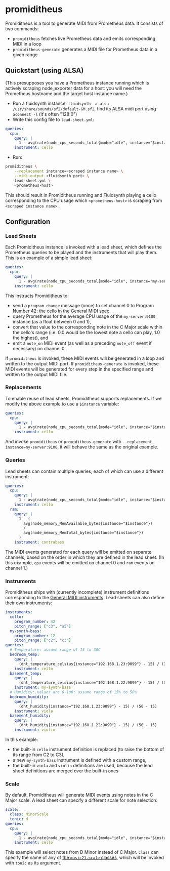 # promiditheus

Promiditheus is a tool to generate MIDI from Prometheus data.  It consists of two commands:

* `promiditheus` fetches live Prometheus data and emits corresponding MIDI in a loop
* `promiditheus-generate` generates a MIDI file for Prometheus data in a given range

## Quickstart (using ALSA)

(This presupposes you have a Prometheus instance running which is actively scraping node_exporter
data for a host: you will need the Prometheus hostname and the target host instance name.)

* Run a fluidsynth instance: `fluidsynth -a alsa /usr/share/sounds/sf2/default-GM.sf2`, find its
  ALSA midi port using `aconnect -l` (it's often "128:0")
* Write this config file to `lead-sheet.yml`:

```yml
queries:
  cpu:
    query: |
      1 - avg(rate(node_cpu_seconds_total{mode="idle", instance="$instance"}[30s]))
    instrument: cello
```

* Run:

```sh
promiditheus \
    --replacement instance=<scraped instance name> \
    --midi-output <fluidsynth port> \
    lead-sheet.yml \
    <prometheus-host>
```

This should result in Promiditheus running and Fluidsynth playing a cello corresponding to the CPU
usage which `<prometheus-host>` is scraping from `<scraped instance name>`.

## Configuration

### Lead Sheets

Each Promiditheus instance is invoked with a lead sheet, which defines the Prometheus queries to be
played and the instruments that will play them.  This is an example of a simple lead sheet:

```yaml
queries:
  cpu:
    query: |
      1 - avg(rate(node_cpu_seconds_total{mode="idle", instance="my-server:9100"}[30s]))
    instrument: cello
```

This instructs Promiditheus to:

* send a `program_change` message (once) to set channel 0 to Program Number 42: the cello in the
  General MIDI spec
* query Prometheus for the average CPU usage of the `my-server:9100` instance (as a float between 0
  and 1),
* convert that value to the corresponding note in the C Major scale within the cello's range (i.e.
  0.0 would be the lowest note a cello can play, 1.0 the highest), and
* emit a `note_on` MIDI event (as well as a preceding `note_off` event if necessary) on channel 0.

If `promiditheus` is invoked, these MIDI events will be generated in a loop and written to the
output MIDI port.  If `promiditheus-generate` is invoked, these MIDI events will be generated for
every step in the specified range and written to the output MIDI file.

### Replacements

To enable reuse of lead sheets, Promiditheus supports replacements.  If we modify the above example
to use a `$instance` variable:

```yaml
queries:
  cpu:
    query: |
      1 - avg(rate(node_cpu_seconds_total{mode="idle", instance="$instance"}[30s]))
    instrument: cello
```

And invoke `promiditheus` or `promiditheus-generate` with `--replacement instance=my-server:9100`,
it will behave the same as the original example.

### Queries

Lead sheets can contain multiple queries, each of which can use a different instrument:

```yaml
queries:
  cpu:
    query: |
      1 - avg(rate(node_cpu_seconds_total{mode="idle", instance="$instance"}[30s]))
    instrument: cello
  ram:
    query: |
      1 - (
        avg(node_memory_MemAvailable_bytes{instance="$instance"})
        /
        avg(node_memory_MemTotal_bytes{instance="$instance"})
      )
    instrument: contrabass
```

The MIDI events generated for each query will be emitted on separate channels, based on the order
in which they are defined in the lead sheet.  (In this example, `cpu` events will be emitted on
channel 0 and `ram` events on channel 1.)

### Instruments

Promiditheus ships with (currently incomplete) instrument definitions corresponding to the [General
MIDI instruments](https://en.wikipedia.org/wiki/General_MIDI#Program_change_events).  Lead sheets
can also define their own instruments:

```yaml
instruments:
  cello:
    program_number: 42
    pitch_range: ["c3", "a5"]
  my-synth-bass:
    program_number: 12
    pitch_range: ["c2", "c3"]
queries:
  # Temperature: assume range of 15 to 30C
  bedroom_temp:
    query: |
      (dht_temperature_celsius{instance="192.168.1.23:9099"} - 15) / (30 - 15)
    instrument: cello
  basement_temp:
    query: |
      (dht_temperature_celsius{instance="192.168.1.22:9099"} - 15) / (30 - 15)
    instrument: my-synth-bass
  # Humidity: values are 0-100: assume range of 15% to 50%
  bedroom_humidity:
    query: |
      (dht_humidity{instance="192.168.1.23:9099"} - 15) / (50 - 15)
    instrument: viola
  basement_humidity:
    query: |
      (dht_humidity{instance="192.168.1.22:9099"} - 15) / (50 - 15)
    instrument: violin
```

In this example:

* the built-in `cello` instrument definition is replaced (to raise the bottom of its range from C2
  to C3),
* a new `my-synth-bass` instrument is defined with a custom range,
* the built-in `viola` and `violin` definitions are used, because the lead sheet definitions are
  merged over the built-in ones

### Scale

By default, Promiditheus will generate MIDI events using notes in the C Major scale.  A lead sheet
can specify a different scale for note selection:

```yaml
scale:
  class: MinorScale
  tonic: d
queries:
  cpu:
    query: |
      1 - avg(rate(node_cpu_seconds_total{mode="idle", instance="$instance"}[30s]))
    instrument: cello
```

This example will select notes from D Minor instead of C Major.  `class` can specify the name of
any of [the `music21.scale`
classes](https://web.mit.edu/music21/doc/moduleReference/moduleScale.html#), which will be invoked
with `tonic` as its argument.
